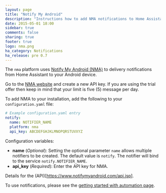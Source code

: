 ```yaml
---
layout: page
title: "Notify My Android"
description: "Instructions how to add NMA notifications to Home Assistant."
date: 2015-05-01 18:00
sidebar: true
comments: false
sharing: true
footer: true
logo: nma.png
ha_category: Notifications
ha_release: pre 0.7
---
```



The `nma` platform uses [Notify My Android (NMA)](http://www.notifymyandroid.com/) to delivery notifications from Home Assistant to your Android device.

Go to the [NMA website](https://www.notifymyandroid.com) and create a new API key. If you are using the trial offer then keep in mind that your limit is five (5) message per day.

To add NMA to your installation, add the following to your `configuration.yaml` file:

```yaml
# Example configuration.yaml entry
notify:
  name: NOTIFIER_NAME
  platform: nma
  api_key: ABCDEFGHJKLMNOPQRSTUVXYZ
```

Configuration variables:

- **name** (*Optional*): Setting the optional parameter `name` allows multiple notifiers to be created. The default value is `notify`. The notifier will bind to the service `notify.NOTIFIER_NAME`.
- **api_key** (*Required*): Enter the API key for NMA.

Details for the (API)[https://www.notifymyandroid.com/api.jsp].

To use notifications, please see the [getting started with automation page](/getting-started/automation/).
